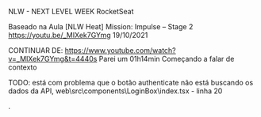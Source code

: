 NLW - NEXT LEVEL WEEK
RocketSeat

Baseado na Aula 
[NLW Heat] Mission: Impulse – Stage 2
https://youtu.be/_MIXek7GYmg
19/10/2021


CONTINUAR DE:
https://www.youtube.com/watch?v=_MIXek7GYmg&t=4440s
Parei um 01h14min
Começando a falar de contexto

TODO:
 está com problema que o botão authenticate não está buscando os dados da API, 
 web\src\components\LoginBox\index.tsx - linha 20

.
